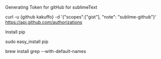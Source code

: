 
Generating Token for gitHub for sublimeText

curl -u {github kakuffo} -d '{"scopes":["gist"], "note": "sublime-github"}' https://api.github.com/authorizations

Install pip

sudo easy_install pip

brew install grep --with-default-names





